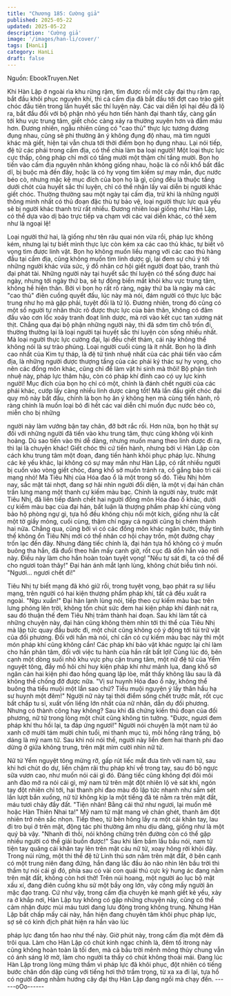 ```yaml
---
title: "Chương 185: Cường giả"
published: 2025-05-22
updated: 2025-05-22
description: 'Cường giả'
image: '/images/han-li/cover/'
tags: [HanLi]
category: HanLi
draft: false
---
```


Nguồn: EbookTruyen.Net

Khi Hàn Lập ở ngoài rìa khu rừng rậm, tìm được rồi một cây đại
thụ rậm rạp, bắt đầu khôi phục nguyên khí, thì cả cấm địa đã bắt
đầu tới đợt cao trào giết chóc đầu tiên trong lần huyết sắc thí
luyện này.
Các vai diễn lợi hại đều đã lộ ra, bắt đầu đối với bộ phận nhỏ yếu
hơn tiến hành đại thanh tẩy, càng gần tới khu vực trung tâm, giết
chóc càng xảy ra thường xuyên hơn và đẫm máu hơn.
Đương nhiên, ngẫu nhiên cũng có "cao thủ" thực lực tương
đương đụng nhau, cũng sẽ phi thường ăn ý không đụng độ nhau,
mà tìm người khác mà giết, hiện tại vẫn chưa tới thời điểm bọn họ
đụng nhau.
Lại nói tiếp, đệ tử các phái trong cấm địa, có thể chia làm ba loại
người!
Một loại thực lực cực thấp, công pháp chỉ mới có tầng mười một
thậm chí tầng mười.
Bọn họ tiến vào cấm địa nguyên nhân không giống nhau, hoặc là
có nỗi khổ bất đắc dĩ, bị buộc mà đến đây, hoặc là có hy vọng tìm
kiếm sự may mắn, đục nước béo cò, nhưng mặc kệ mục đích của
bọn họ là gì, cũng đều là thuộc tầng dưới chót của huyết sắc thí
luyện, chỉ có thể nhận lấy vai diễn bị người khác giết chóc.
Thường thường sau một ngày tại cấm địa, trừ khi là những người
thông minh nhất có thủ đoạn đặc thù tự bảo vệ, loại người thực
lực quá yếu sẽ bị người khác thanh trừ rất nhiều.
Đương nhiên loại giống như Hàn Lập, có thể dựa vào dị bảo trực
tiếp va chạm với các vai diễn khác, có thể xem như là ngoại lệ!

Loại người thứ hai, là giống như tên râu quai nón vừa rồi, pháp
lực không kém, nhưng lại tự biết mình thực lực còn kém xa các
cao thủ khác, tự biết vô vọng tìm được linh vật. Bọn họ không
muốn liều mạng với các cao thủ hàng đầu tại cấm địa, cũng
không muốn tìm linh dược gì, lại đem sự chú ý tới những người
khác vừa sức, ý đồ nhân cơ hội giết người đoạt bảo, tranh thủ đại
phát tài.
Những người này tại huyết sắc thí luyện có thể sống được hai
ngày, nhưng tới ngày thứ ba, sẽ tự động biến mất khỏi khu vực
trung tâm, không hề hiện thân.
Bởi vì bọn họ rất rõ ràng, ngày thứ ba là ngày mà các "cao thủ"
điên cuồng quyết đấu, lúc này mà nói, đám người có thực lực bậc
trung như họ mà gặp phải, tuyệt đối là tử lộ.
Đương nhiên, trong đó cũng có một số người tự nhân thức rõ
được thực lực của bản thân, không có đâm đầu vào cơn lốc xoáy
tranh đoạt linh dược, mà rơi vào kết cục tan xương nát thịt.
Chẳng qua đại bộ phận những người này, thì đã sớm tìm chỗ trốn
đi, thường thường lại là loại người tại huyết sắc thí luyện còn
sống nhiều nhất. Mà loại người thực lực cường đại, lại đều chết
thảm, cái này không thể không nói là sự trào phúng.
Loại người cuối cùng là ít nhất.
Bọn họ là đỉnh cao nhất của Kim tự tháp, là đệ tử tinh nhuệ nhất
của các phái tiến vào cấm địa, là những người được thượng tầng
của các phái ký thác sự hy vọng, cho nên các đồng môn khác,
cũng chỉ để làm vật hi sinh mà thôi!
Bộ phận tinh nhuệ này, pháp lực thâm hậu, còn có pháp khí đỉnh
cao có uy lực kinh người! Mục đích của bọn họ chỉ có một, chính
là đánh chết người của các phái khác, cướp lấy càng nhiều linh
dược càng tốt!
Mà lần đầu giết chóc đại quy mô này bắt đầu, chính là bọn họ ăn
ý không hẹn mà cùng tiến hành, rõ ràng chính là muốn loại bỏ đi
hết các vai diễn chỉ muốn đục nước béo cò, miễn cho bị những

người này làm vướng bận tay chân, đỡ bớt rắc rối.
Hơn nữa, bọn họ thật sự đối với những người đã tiến vào khu
trung tâm, thực cũng không vội kinh hoảng. Dù sao tiến vào thì dễ
dàng, nhưng muốn mang theo linh dược đi ra, thì lại là chuyện
khác!
Giết chóc thì cứ tiến hành, nhưng bởi vì Hàn Lập còn cách khu
trung tâm một đoạn, đang tiến hành khôi phục pháp lực.
Nhưng các kẻ yếu khác, lại không có sự may mắn như Hàn Lập,
có rất nhiều người bị cuốn vào vòng giết chóc, đang khổ sở muốn
tránh ra, cố gắng bảo trì cái mạng nhỏ!
Mà Tiêu Nhị của Hóa đao ổ là một trong số đó.
Tiêu Nhị hôm nay, sắc mặt tái nhợt, đang sợ hãi nhìn người đối
diện, là một vị đại hán chân trần lưng mang một thanh cự kiếm
màu bạc.
Chính là người này, trước mặt Tiêu Nhị, đã liên tiếp đánh chết hai
người đồng môn Hóa đao ổ khác, dưới cự kiếm màu bạc của đại
hán, bất luận là thượng phẩm pháp khí cùng vòng bảo hộ phòng
ngự gì, tựa hồ đều không chịu nổi một kích, giống như là cắt một
tờ giấy mỏng, cuối cùng, thậm chí ngay cả người cũng bị chém
thành hai nửa.
Chẳng qua, cũng bởi vì có các đồng môn khác ngăn bước, thấy
tình thế không ổn Tiêu Nhị mới có thể nhân cơ hội chạy trốn, một
đường chạy trốn lạc đến đây.
Nhưng đáng tiếc chính là, đại hán tựa hồ không có ý muốn buông
tha hắn, đã đuổi theo hắn mấy canh giờ, rốt cục đã dồn hắn vào
nơi này. Điều này làm cho hắn hoàn toàn tuyệt vọng!
"Nếu tự sát đi, ta có thể để cho ngươi toàn thây!" Đại hán ánh mắt
lạnh lùng, không chút biểu tình nói.
"Ngươi… ngươi chết đi!"

Tiêu Nhị tự biết mạng đã khó giữ rồi, trong tuyệt vọng, bạo phát ra
sự liều mạng, trên người có hai kiện thượng phẩm pháp khí, tất
cả đều xuất ra ngoài.
"Ngu xuẩn!"
Đại hán lạnh lùng nói, tiếp theo cự kiếm màu bạc trên lưng phóng
lên trời, không tốn chút sức đem hai kiện pháp khí đánh nát ra,
sau đó thuận thế đem Tiêu Nhị trảm thành hai đoạn.
Sau khi làm tất cả những chuyện này, đại hán cũng không thèm
nhìn tới thi thể của Tiêu Nhị mà lập tức quay đầu bước đi, một
chút cũng không có ý động tới túi trữ vật của đối phương. Đối với
hắn mà nói, chỉ cần có cự kiếm màu bạc này thì một món pháp
khí cũng không cần! Các pháp khí bảo vật khác ngược lại chỉ làm
cho hắn phân tâm, đối với việc tu hành của hắn rất bất lợi!
Cùng lúc đó, bên cạnh một dòng suối nhỏ khu vực phụ cận trung
tâm, một nữ đệ tử của Yểm nguyệt tông, đầy mồ hôi chỉ huy kiện
pháp khí như mảnh lụa, đang khổ sở ngăn cản hai kiện phi đao
hồng quang lập lòe, mắt thấy không lâu sau là đã không thể
chống đỡ được nữa.
"Vị sư huynh Hóa đao ổ này, không thể buông tha tiểu muội một
lần sao chứ? Tiểu muội nguyện ý lấy thân hầu hạ sư huynh một
đêm!"
Người nữ này tại thời điểm sống chết trước mắt, rốt cục bất chấp
tu sỉ, xuất vốn liếng lớn nhất của nữ nhân, dẫn dụ đối phương.
Nhưng có thành công hay không? Sau khi đã chứng kiến thủ
đoạn của đối phương, nữ tử trong lòng một chút cũng không tin
tưởng.
"Được, ngươi đem pháp khí thu hồi lại, ta đáp ứng ngươi!" Người
nói chuyện là một nam tử áo xanh cỡ mười tám mười chín tuổi,
mi thanh mục tú, môi hồng răng trắng, bộ dáng là mỹ nam tử.
Sau khi nói nói thế, người này liền đem hai thanh phi đao dừng ở
giữa không trung, trên mặt mỉm cười nhìn nữ tử.

Nữ tử Yểm nguyệt tông mừng rỡ, gấp rút liếc mắt đưa tình với
nam tử, sau khi hơi chút do dự, liền chậm rãi thu pháp khí về
trong tay, sau đó bộ ngực sữa vươn cao, như muốn nói cái gì đó.
Đáng tiếc cũng không đợi đôi môi anh đào mở ra nói cái gì, mỹ
nam tử trên mặt đột nhiên lộ vẻ sát khí, ngón tay đột nhiên chỉ tới,
hai thanh phi đao màu đỏ lập tức nhanh như sấm sét lần lượt bắn
xuống, nữ tử không kịp la một tiếng đã té nằm ra trên mặt đất,
máu tươi chảy đầy đất.
"Tiện nhân! Bằng cái thứ như ngươi, lại muốn mê hoặc Hàn Thiên
Nhai ta!"
Mỹ nam tử mặt mang vẻ chán ghét, thanh âm đột nhiên trở nên
sắc nhọn. Tiếp theo, từ bên hông lấy ra một cái khăn tay, lau đi tro
bụi ở trên mặt, động tác phi thường âm nhu dịu dàng, giống như
là một quý bà vậy.
"Nhanh đi thôi, nói không chừng trên đường còn có thể gặp nhiều
người có thể giải buồn được!"
Sau khi lầm bầm lầu bầu nói, nam tử tiện tay quăng cái khăn tay
lên trên mặt cảu nữ tử, xoay hông rời khỏi đây.
Trong núi rừng, một thi thể đệ tử Linh thú sơn nằm trên mặt đất, ở
bên cạnh có một trung niên đang đứng, hắn đang lắc đầu ảo não
nhìn lên bầu trời thì thầm tự nói cái gì đó, phía sau có vài con
quái thú cực kỳ hung ác đang nằm trên mặt đất, không còn hơi
thở!
Trên núi hoang, một người áo lục bộ mặt xấu xí, đang điên cuồng
khu sử một bầy ong lớn, vây công mấy người ăn mặc đạo trang.
Cứ như vậy, trong cấm địa chuyện kẻ mạnh giết kẻ yếu, xảy ra ở
khắp nơi, Hàn Lập tuy không có gặp những chuyện này, cũng có
thể cảm nhận được mùi máu tươi đang lưu động trong không
trung.
Nhưng Hàn Lập bất chấp mấy cái này, hắn hiện đang chuyên tâm
khôi phục pháp lực, sợ sẽ có kình địch phát hiện ra hắn vào lúc

pháp lực đang tổn hao như thế này.
Giờ phút này, trong cấm địa một đêm đã trôi qua. Làm cho Hàn
Lập có chút kinh ngạc chính là, đêm tố itrong này cũng không
hoàn toàn là tối đen, mà cả bầu trời mênh mông thủy chung vẫn
có ánh sáng lờ mờ, làm cho người ta thấy có chút không thoải
mái.
Đang lúc Hàn Lập trong lòng mừng thầm vì pháp lực đã khôi
phục, đột nhiên có tiếng bước chân dồn dập cùng với tiếng hơi
thở trầm trọng, từ xa xa đi lại, tựa hồ có người đang nhằm hướng
cây đại thụ Hàn Lập đang ngồi mà chạy đến.
------oOo------
